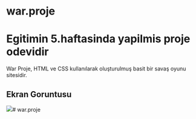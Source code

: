 # war.proje

<h1>Egitimin 5.haftasinda yapilmis proje odevidir</h1>

War Proje, HTML ve CSS kullanılarak oluşturulmuş basit bir savaş oyunu sitesidir. 
 
 

<h2>Ekran Goruntusu</h2>

![](war.gif)# war.proje
